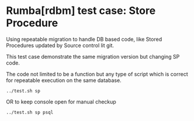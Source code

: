 # Rumba[rdbm] test case: Store Procedure

Using repeatable migration to handle DB based code, like Stored Procedures updated by Source control lit git.

This test case demonstrate the same migration version but changing SP code.  

The code not limited to be a function but any type of script which is correct for repeatable execution on the same database.

```
../test.sh sp

```
OR to keep console open for manual checkup
```
../test.sh sp psql

```

